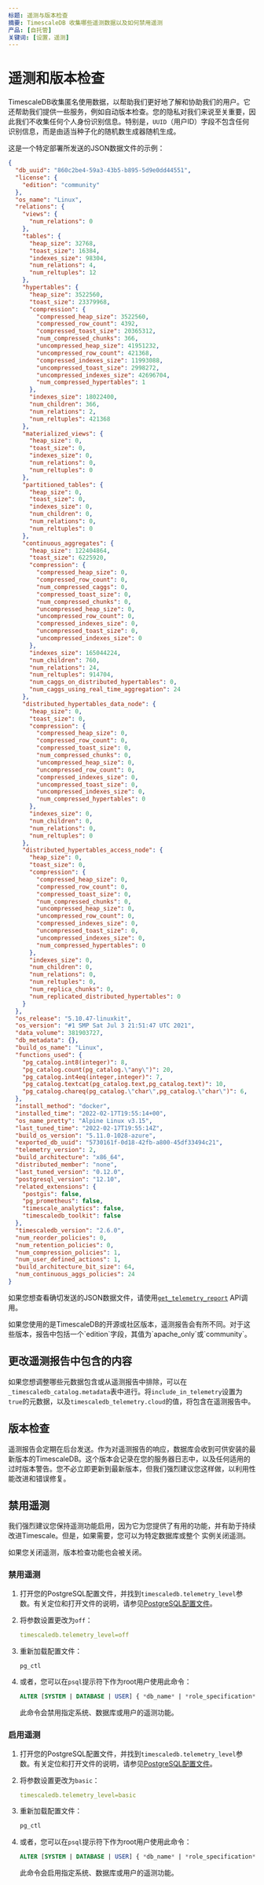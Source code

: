 ```yaml
---
标题: 遥测与版本检查
摘要: TimescaleDB 收集哪些遥测数据以及如何禁用遥测
产品: [自托管]
关键词: [设置，遥测]
---
```


# 遥测和版本检查

TimescaleDB收集匿名使用数据，以帮助我们更好地了解和协助我们的用户。它还帮助我们提供一些服务，例如自动版本检查。您的隐私对我们来说至关重要，因此我们不收集任何个人身份识别信息。特别是，`UUID`（用户ID）字段不包含任何识别信息，而是由适当种子化的随机数生成器随机生成。

这是一个特定部署所发送的JSON数据文件的示例：

<Collapsible heading="示例JSON遥测数据文件" defaultExpanded={false}>

```json
{
  "db_uuid": "860c2be4-59a3-43b5-b895-5d9e0dd44551",
  "license": {
    "edition": "community"
  },
  "os_name": "Linux",
  "relations": {
    "views": {
      "num_relations": 0
    },
    "tables": {
      "heap_size": 32768,
      "toast_size": 16384,
      "indexes_size": 98304,
      "num_relations": 4,
      "num_reltuples": 12
    },
    "hypertables": {
      "heap_size": 3522560,
      "toast_size": 23379968,
      "compression": {
        "compressed_heap_size": 3522560,
        "compressed_row_count": 4392,
        "compressed_toast_size": 20365312,
        "num_compressed_chunks": 366,
        "uncompressed_heap_size": 41951232,
        "uncompressed_row_count": 421368,
        "compressed_indexes_size": 11993088,
        "uncompressed_toast_size": 2998272,
        "uncompressed_indexes_size": 42696704,
        "num_compressed_hypertables": 1
      },
      "indexes_size": 18022400,
      "num_children": 366,
      "num_relations": 2,
      "num_reltuples": 421368
    },
    "materialized_views": {
      "heap_size": 0,
      "toast_size": 0,
      "indexes_size": 0,
      "num_relations": 0,
      "num_reltuples": 0
    },
    "partitioned_tables": {
      "heap_size": 0,
      "toast_size": 0,
      "indexes_size": 0,
      "num_children": 0,
      "num_relations": 0,
      "num_reltuples": 0
    },
    "continuous_aggregates": {
      "heap_size": 122404864,
      "toast_size": 6225920,
      "compression": {
        "compressed_heap_size": 0,
        "compressed_row_count": 0,
        "num_compressed_caggs": 0,
        "compressed_toast_size": 0,
        "num_compressed_chunks": 0,
        "uncompressed_heap_size": 0,
        "uncompressed_row_count": 0,
        "compressed_indexes_size": 0,
        "uncompressed_toast_size": 0,
        "uncompressed_indexes_size": 0
      },
      "indexes_size": 165044224,
      "num_children": 760,
      "num_relations": 24,
      "num_reltuples": 914704,
      "num_caggs_on_distributed_hypertables": 0,
      "num_caggs_using_real_time_aggregation": 24
    },
    "distributed_hypertables_data_node": {
      "heap_size": 0,
      "toast_size": 0,
      "compression": {
        "compressed_heap_size": 0,
        "compressed_row_count": 0,
        "compressed_toast_size": 0,
        "num_compressed_chunks": 0,
        "uncompressed_heap_size": 0,
        "uncompressed_row_count": 0,
        "compressed_indexes_size": 0,
        "uncompressed_toast_size": 0,
        "uncompressed_indexes_size": 0,
        "num_compressed_hypertables": 0
      },
      "indexes_size": 0,
      "num_children": 0,
      "num_relations": 0,
      "num_reltuples": 0
    },
    "distributed_hypertables_access_node": {
      "heap_size": 0,
      "toast_size": 0,
      "compression": {
        "compressed_heap_size": 0,
        "compressed_row_count": 0,
        "compressed_toast_size": 0,
        "num_compressed_chunks": 0,
        "uncompressed_heap_size": 0,
        "uncompressed_row_count": 0,
        "compressed_indexes_size": 0,
        "uncompressed_toast_size": 0,
        "uncompressed_indexes_size": 0,
        "num_compressed_hypertables": 0
      },
      "indexes_size": 0,
      "num_children": 0,
      "num_relations": 0,
      "num_reltuples": 0,
      "num_replica_chunks": 0,
      "num_replicated_distributed_hypertables": 0
    }
  },
  "os_release": "5.10.47-linuxkit",
  "os_version": "#1 SMP Sat Jul 3 21:51:47 UTC 2021",
  "data_volume": 381903727,
  "db_metadata": {},
  "build_os_name": "Linux",
  "functions_used": {
    "pg_catalog.int8(integer)": 8,
    "pg_catalog.count(pg_catalog.\"any\")": 20,
    "pg_catalog.int4eq(integer,integer)": 7,
    "pg_catalog.textcat(pg_catalog.text,pg_catalog.text)": 10,
    "pg_catalog.chareq(pg_catalog.\"char\",pg_catalog.\"char\")": 6,
  },
  "install_method": "docker",
  "installed_time": "2022-02-17T19:55:14+00",
  "os_name_pretty": "Alpine Linux v3.15",
  "last_tuned_time": "2022-02-17T19:55:14Z",
  "build_os_version": "5.11.0-1028-azure",
  "exported_db_uuid": "5730161f-0d18-42fb-a800-45df33494c21",
  "telemetry_version": 2,
  "build_architecture": "x86_64",
  "distributed_member": "none",
  "last_tuned_version": "0.12.0",
  "postgresql_version": "12.10",
  "related_extensions": {
    "postgis": false,
    "pg_prometheus": false,
    "timescale_analytics": false,
    "timescaledb_toolkit": false
  },
  "timescaledb_version": "2.6.0",
  "num_reorder_policies": 0,
  "num_retention_policies": 0,
  "num_compression_policies": 1,
  "num_user_defined_actions": 1,
  "build_architecture_bit_size": 64,
  "num_continuous_aggs_policies": 24
}
```

</Collapsible>

如果您想查看确切发送的JSON数据文件，请使用[`get_telemetry_report`][get_telemetry_report] API调用。

<Highlight type="note">
如果您使用的是TimescaleDB的开源或社区版本，遥测报告会有所不同。对于这些版本，报告中包括一个`edition`字段，其值为`apache_only`或`community`。
</Highlight>

## 更改遥测报告中包含的内容

如果您想调整哪些元数据包含或从遥测报告中排除，可以在`_timescaledb_catalog.metadata`表中进行。将`include_in_telemetry`设置为`true`的元数据，以及`timescaledb_telemetry.cloud`的值，将包含在遥测报告中。

## 版本检查

遥测报告会定期在后台发送。作为对遥测报告的响应，数据库会收到可供安装的最新版本的TimescaleDB。这个版本会记录在您的服务器日志中，以及任何适用的过时版本警告。您不必立即更新到最新版本，但我们强烈建议您这样做，以利用性能改进和错误修复。

## 禁用遥测

我们强烈建议您保持遥测功能启用，因为它为您提供了有用的功能，并有助于持续改进Timescale。但是，如果需要，您可以为特定数据库或整个
实例关闭遥测。

<Highlight type="important">
如果您关闭遥测，版本检查功能也会被关闭。
</Highlight>

<Procedure>

### 禁用遥测

1.  打开您的PostgreSQL配置文件，并找到`timescaledb.telemetry_level`参数。有关定位和打开文件的说明，请参见[PostgreSQL配置文件][postgres-config]。
2.  将参数设置更改为`off`：

    ```yaml
    timescaledb.telemetry_level=off
    ```

3.  重新加载配置文件：

    ```bash
    pg_ctl
    ```

4.  或者，您可以在`psql`提示符下作为root用户使用此命令：

    ```sql
    ALTER [SYSTEM | DATABASE | USER] { *db_name* | *role_specification* } SET timescaledb.telemetry_level=off
    ```

    此命令会禁用指定系统、数据库或用户的遥测功能。

</Procedure>

<Procedure>

### 启用遥测

1.  打开您的PostgreSQL配置文件，并找到`timescaledb.telemetry_level`参数。有关定位和打开文件的说明，请参见[PostgreSQL配置文件][postgres-config]。
2.  将参数设置更改为`basic`：

    ```yaml
    timescaledb.telemetry_level=basic
    ```

3.  重新加载配置文件：

    ```bash
    pg_ctl
    ```

4.  或者，您可以在`psql`提示符下作为root用户使用此命令：

    ```sql
    ALTER [SYSTEM | DATABASE | USER] { *db_name* | *role_specification* } SET timescaledb.telemetry_level=basic
    ```

    此命令会启用指定系统、数据库或用户的遥测功能。

</Procedure>

[get_telemetry_report]: /api/:currentVersion:/administration/#get_telemetry_report
[postgres-config]: /self-hosted/:currentVersion:/configuration/postgres-config

